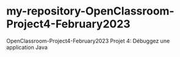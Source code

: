 # my-repository-OpenClassroom-Project4-February2023
OpenClassroom-Project4-February2023   Projet 4: Débuggez une application Java
